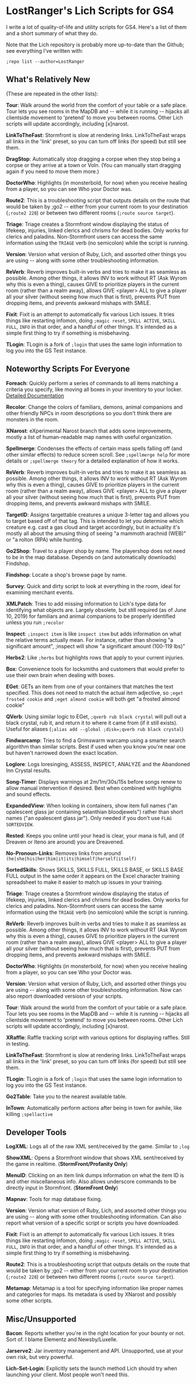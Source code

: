 # LostRanger's Lich Scripts for GS4

I write a lot of quality-of-life and utility scripts for GS4.  Here's a list of them and a short summary of what they do.

Note that the Lich repository is probably more up-to-date than the Github; see everything I've written with:

`;repo list --author=LostRanger`

## What's Relatively New
(These are repeated in the other lists):

**Tour**: Walk around the world from the comfort of your table or a safe place.  Tour lets you see rooms in the MapDB
and -- while it is running -- hijacks all clientside movement to 'pretend' to move you between rooms.  Other Lich scripts
will update accordingly, including [x]narost.

**LinkToTheFast**: Stormfront is slow at rendering links.  LinkToTheFast wraps all links in the 'link' preset, so you can
turn off links (for speed) but still see them.

**DragStop**: Automatically stop dragging a corpse when they stop being a corpse or they arrive at a town or Voln.  (You can manually start dragging again if you need to move them more.)  

**DoctorWho**: Highlights (in monsterbold, for now) when you receive healing from a player, so you can see Who your Doctor was.

**Route2**: This is a troubleshooting script that outputs details on the route that would be taken by ;go2 -- either
from your current room to your destination (`;route2 228`) or between two different rooms (`;route source target`).

**Triage**: Triage creates a Stormfront window displaying the status of lifekeep, injuries, linked clerics and chrisms
for dead bodies.  Only works for clerics and paladins.  Non-Stormfront users can access the same information using the
`TRIAGE` verb (no semicolon) while the script is running. 

**Version**: Version what version of Ruby, Lich, and assorted other things you are using -- along with some other
troubleshooting information.

**ReVerb**: Reverb improves built-in verbs and tries to make it as seamless as possible.  Among other things, it allows
INV to work without RT (Ask Wyrom why this is even a thing), causes GIVE to prioritize players in the current room 
(rather than a realm away), allows GIVE \<player\> ALL to give a player all your silver (without seeing how much that 
is first), prevents PUT from dropping items, and prevents awkward mishaps with SMILE.

**Fixit**: Fixit is an attempt to automatically fix various Lich issues.  It tries things like restarting infomon,
doing `;magic reset`, `SPELL ACTIVE`, `SKILL FULL`, `INFO` in that order, and a handful of other things.  It's intended
as a simple first thing to try if something is misbehaving.

**TLogin**: TLogin is a fork of `;login` that uses the same login information to log you into the GS Test instance.

## Noteworthy Scripts For Everyone

**Foreach**: Quickly perform a series of commands to all items matching a criteria you specify, like moving all boxes 
in your inventory to your locker.  [Detailed Documentation](Foreach.md)

**Recolor**: Change the colors of familiars, demons, animal companions and other friendly NPCs in room descriptions so
you don't think there are monsters in the room.

**XNarost**: eXperimental Narost branch that adds some improvements, mostly a list of human-readable map names with 
useful organization.

**Spellmerge**: Condenses the effects of certain mass spells falling off (and other similar effects) to reduce screen
scroll.  See `;spellmerge help` for more details or `;spellmerge theory` for a detailed explanation of how it works.

**ReVerb**: Reverb improves built-in verbs and tries to make it as seamless as possible.  Among other things, it allows
INV to work without RT (Ask Wyrom why this is even a thing), causes GIVE to prioritize players in the current room 
(rather than a realm away), allows GIVE \<player\> ALL to give a player all your silver (without seeing how much that 
is first), prevents PUT from dropping items, and prevents awkward mishaps with SMILE.   

**TargetID**: Assigns targettable creatures a unique 3-letter tag and allows you to target based off of that tag.
This is intended to let you determine which creature e.g. cast a gas cloud and target accordingly, but in actuality it's
mostly all about the amusing thing of seeing "a mammoth arachnid (WEB)" or "a rolton (RPA) while hunting. 

**Go2Shop**: Travel to a player shop by name.  The playershop does not need to be in the map database.  Depends on (and automatically downloads) Findshop.

**Findshop**: Locate a shop's browse page by name.

**Survey**: Quick and dirty script to look at everything in the room, ideal for examining merchant events.

**XMLPatch**: Tries to add missing information to Lich's type data for identifying what objects are.  Largely obsolete,
but still required (as of June 10, 2019) for familiars and animal companions to be properly identified unless you run
`;recolor`

**Inspect**: `;inspect item` is like `inspect item` but adds information on what the relative terms actually mean. 
For instance, rather than showing "a significant amount", ;inspect will show "a significant amount (100-119 lbs)"

**Herbs2**: Like `;herbs` but highlights rows that apply to your current injuries.

**Box**: Convenience tools for locksmiths and customers that would prefer to use their own brain when dealing with boxes.

**EGet**: GETs an item from one of your containers that matches the text specified.  This does not need to match the
actual item adjective, so `;eget frosted cookie` and `;eget almond cookie` will both get "a frosted almond cookie" 

**QVerb**: Using similar logic to EGet, `;qverb rub black crystal` will pull out a black crystal, rub it, and return it
to where it came from (if it still exists).  Useful for aliases (`;alias add --global ;disk=;qverb rub black crystal`)

**Findwarcamp**: Tries to find a Grimswarm warcamp using a smarter search algorithm than similar scripts.  Best if used
when you know you're near one but haven't narrowed down the exact location.

**Loglore**: Logs loresinging, ASSESS, INSPECT, ANALYZE and the Abandoned Inn Crystal results.

**Song-Timer**: Displays warnings at 2m/1m/30s/15s before songs renew to allow manual intervention if desired.  Best
when combined with highlights and sound effects.

**ExpandedView**: When looking in containers, show item full names ("an opalescent glass jar containing selanthian 
bloodjewels") rather than short names ("an opalescent glass jar").  Only needed if you don't use `FLAG SORTEDVIEW`.

**Rested**: Keeps you online until your head is clear, your mana is full, and (if Dreaven or Iteno are around) you are 
Dreavened.

**No-Pronoun-Links**: Removes links from around `(he|she|his|her|him|it|its|himself|herself|itself)`

**SortedSkills**: Shows SKILLS, SKILLS FULL, SKILLS BASE, or SKILLS BASE FULL output in the same order it appears on
the Excel character training spreadsheet to make it easier to match up issues in your training.

**Triage**: Triage creates a Stormfront window displaying the status of lifekeep, injuries, linked clerics and chrisms
for dead bodies.  Only works for clerics and paladins.  Non-Stormfront users can access the same information using the
`TRIAGE` verb (no semicolon) while the script is running. 

**ReVerb**: Reverb improves built-in verbs and tries to make it as seamless as possible.  Among other things, it allows
INV to work without RT (Ask Wyrom why this is even a thing), causes GIVE to prioritize players in the current room 
(rather than a realm away), allows GIVE \<player\> ALL to give a player all your silver (without seeing how much that 
is first), prevents PUT from dropping items, and prevents awkward mishaps with SMILE.

**DoctorWho**: Highlights (in monsterbold, for now) when you receive healing from a player, so you can see Who your Doctor was.

**Version**: Version what version of Ruby, Lich, and assorted other things you are using -- along with some other
troubleshooting information.  Now can also report downloaded versiosn of your scripts.

**Tour**: Walk around the world from the comfort of your table or a safe place.  Tour lets you see rooms in the MapDB
and -- while it is running -- hijacks all clientside movement to 'pretend' to move you between rooms.  Other Lich scripts
will update accordingly, including [x]narost.

**XRaffle**: Raffle tracking script with various options for displaying raffles.  Still in testing.

**LinkToTheFast**: Stormfront is slow at rendering links.  LinkToTheFast wraps all links in the 'link' preset, so you can
turn off links (for speed) but still see them.  

**TLogin**: TLogin is a fork of `;login` that uses the same login information to log you into the GS Test instance.

**Go2Table**: Take you to the nearest available table.

**InTown**: Automatically perform actions after being in town for awhile, like killing `;spellactive`
 
## Developer Tools

**LogXML**: Logs all of the raw XML sent/received by the game.  Similar to `;log`

**ShowXML**: Opens a Stormfront window that shows XML sent/received by the game in realtime.  (**StormFront/Profanity Only**)

**MenuID**: Clicking on an item link dumps information on what the item ID is and other miscellaneous info.  Also 
allows underscore commands to be directly input in Stormfront.  (**StormFront Only**)   

**Mapnav**: Tools for map database fixing.

**Version**: Version what version of Ruby, Lich, and assorted other things you are using -- along with some other
troubleshooting information.  Can also report what version of a specific script or scripts you have downloaded.

**Fixit**: Fixit is an attempt to automatically fix various Lich issues.  It tries things like restarting infomon,
doing `;magic reset`, `SPELL ACTIVE`, `SKILL FULL`, `INFO` in that order, and a handful of other things.  It's intended
as a simple first thing to try if something is misbehaving.

**Route2**: This is a troubleshooting script that outputs details on the route that would be taken by ;go2 -- either
from your current room to your destination (`;route2 228`) or between two different rooms (`;route source target`).

**Metamap**: Metamap is a tool for specifying information like proper names and categories for maps.  Its metadata is 
used by XNarost and possibly some other scripts.

## Misc/Unsupported

**Bacon**: Reports whether you're in the right location for your bounty or not.  Sort of.  I blame Elementz and 
Newsby/Luxelle.

**Jarserve2**: Jar inventory management and API.  Unsupported, use at your own risk, but very powerful.

**Lich-Set-Login**: Explicitly sets the launch method Lich should try when launching your client.  Most people won't 
need this.           
